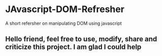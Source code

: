 # JAvascript-DOM-Refresher
A short refersher on manipulating DOM using javascript

## Hello friend, feel free to use, modify, share and criticize this project. I am glad I could help
